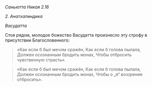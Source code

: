 *Саньютта Никая 2\.16*

*2\. Анатхапиндика*

*Васудатта*

Стоя рядом, молодое божество Васудатта произнесло эту строфу в присутствии Благословенного:

> «Как если б был мечом сражён,
> Как если б голова пылала,
> Должен осознанным бродить монах,
> Чтобы отбросить чувственную страсть»\.

> «Как если б был мечом сражён,
> Как если б голова пылала,
> Должен осознанным бродить монах,
> Чтобы о „я“ воззрение отбросить»\.

